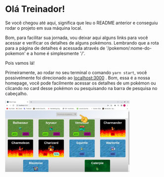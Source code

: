 # Olá Treinador!

Se você chegou até aqui, significa que leu o README anterior e conseguiu rodar o projeto em sua máquina local.

Bom, para facilitar sua jornada, vou deixar aqui alguns links para você acessar e verificar os detalhes de alguns pokémons. Lembrando que a rota para a página de detalhes é acessada através de '/pokemon/:nome-do-pokemon' e a home é simplesmente '/'.

Pois vamos lá!

Primeiramente, ao rodar no seu terminal o comando `yarn start`, você possivelmente foi direcionado ao [localhost:3000](http://localhost:3000/) . Bom, essa é a nossa homepage, você pode facilmente acessar os detalhes de um pokémon ou clicando no card desse pokémon ou pesquisando na barra de pesquisa no cabeçalho.

<img src="./Images/HomePage.jpeg" alt="My Home" width='80%' />

